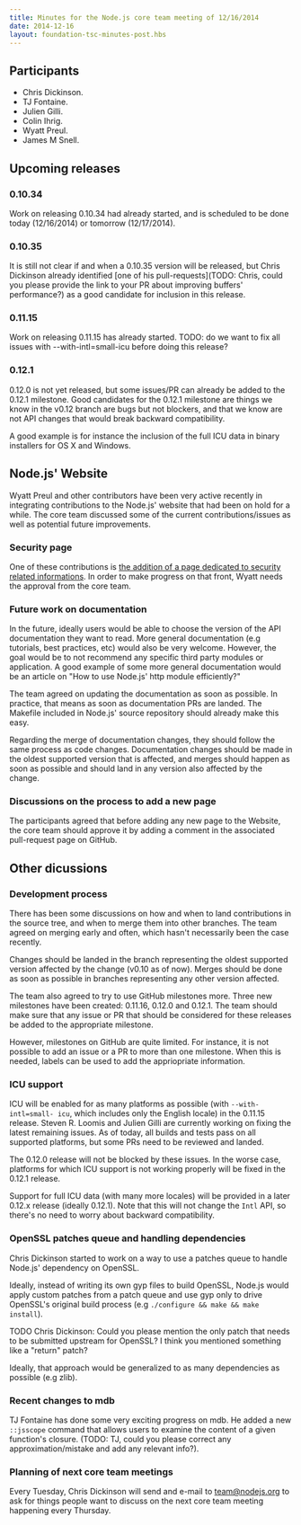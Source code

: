 ```yaml
---
title: Minutes for the Node.js core team meeting of 12/16/2014
date: 2014-12-16
layout: foundation-tsc-minutes-post.hbs
---
```


## Participants

* Chris Dickinson.
* TJ Fontaine.
* Julien Gilli.
* Colin Ihrig.
* Wyatt Preul.
* James M Snell.

## Upcoming releases

### 0.10.34

Work on releasing 0.10.34 had already started, and is scheduled to be done
today (12/16/2014) or tomorrow (12/17/2014).

### 0.10.35

It is still not clear if and when a 0.10.35 version will be released, but
Chris Dickinson already identified [one of his pull-requests](TODO: Chris,
could you please provide the link to your PR about improving buffers'
performance?) as a good candidate for inclusion in this release.

### 0.11.15

Work on releasing 0.11.15 has already started. TODO: do we want to fix all
issues with --with-intl=small-icu before doing this release?

### 0.12.1

0.12.0 is not yet released, but some issues/PR can already be added to the
0.12.1 milestone. Good candidates for the 0.12.1 milestone are things we know
in the v0.12 branch are bugs but not blockers, and that we know are not API
changes that would break backward compatibility.

A good example is for instance the inclusion of the full ICU data in binary
installers for OS X and Windows.

## Node.js' Website

Wyatt Preul and other contributors have been very active recently in
integrating contributions to the Node.js' website that had been on hold for a
while. The core team discussed some of the current contributions/issues as
well as potential future improvements.

### Security page

One of these contributions is [the addition of a page dedicated to security
related informations](https://github.com/joyent/node-website/pull/60). In
order to make progress on that front, Wyatt needs the approval from the core
team.

### Future work on documentation

In the future, ideally users would be able to choose the version of the API
documentation they want to read. More general documentation (e.g tutorials,
best practices, etc) would also be very welcome. However, the goal would be to
not recommend any specific third party modules or application. A good example
of some more general documentation would be an article on "How to use Node.js'
http module efficiently?"

The team agreed on updating the documentation as soon as possible. In
practice, that means as soon as documentation PRs are landed. The Makefile
included in Node.js' source repository should already make this easy.

Regarding the merge of documentation changes, they should follow the same
process as code changes. Documentation changes should be made in the oldest
supported version that is affected, and merges should happen as soon as
possible and should land in any version also affected by the change.

### Discussions on the process to add a new page

The participants agreed that before adding any new page to the Website, the
core team should approve it by adding a comment in the associated pull-request
page on GitHub.

## Other dicussions

### Development process

There has been some discussions on how and when to land contributions in the
source tree, and when to merge them into other branches. The team agreed on
merging early and often, which hasn't necessarily been the case recently.

Changes should be landed in the branch representing the oldest supported
version affected by the change (v0.10 as of now). Merges should be done as
soon as possible in branches representing any other version affected.

The team also agreed to try to use GitHub milestones more. Three new
milestones have been created: 0.11.16, 0.12.0 and 0.12.1. The team should make
sure that any issue or PR that should be considered for these releases be
added to the appropriate milestone.

However, milestones on GitHub are quite limited. For instance, it is not
possible to add an issue or a PR to more than one milestone. When this is
needed, labels can be used to add the appriopriate information.

### ICU support

ICU will be enabled for as many platforms as possible (with `--with-intl=small-
icu`, which includes only the English locale) in the 0.11.15 release. Steven R.
Loomis and Julien Gilli are currently working on fixing the latest remaining
issues. As of today, all builds and tests pass on all supported platforms, but
some PRs need to be reviewed and landed.

The 0.12.0 release will not be blocked by these issues. In the worse case,
platforms for which ICU support is not working properly will be fixed in the
0.12.1 release.

Support for full ICU data (with many more locales) will be provided in a later
0.12.x release (ideally 0.12.1). Note that this will not change the `Intl`
API, so there's no need to worry about backward compatibility.

### OpenSSL patches queue and handling dependencies

Chris Dickinson started to work on a way to use a patches queue to handle
Node.js' dependency on OpenSSL.

Ideally, instead of writing its own gyp files to build OpenSSL, Node.js would
apply custom patches from a patch queue and use gyp only to drive OpenSSL's
original build process (e.g `./configure && make && make install`).

TODO Chris Dickinson: Could you please  mention the only patch that needs to
be submitted upstream for OpenSSL? I think you mentioned something like a
"return" patch?

Ideally, that approach would be generalized to as many dependencies as
possible (e.g zlib).

### Recent changes to mdb

TJ Fontaine has done some very exciting progress on mdb. He added a new
`::jsscope` command that allows users to examine the content of a given
function's closure. (TODO: TJ, could you please correct any
approximation/mistake and add any relevant info?).

### Planning of next core team meetings

Every Tuesday, Chris Dickinson will send and e-mail to team@nodejs.org to ask
for things people want to discuss on the next core team meeting happening
every Thursday.
